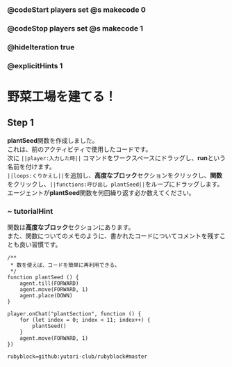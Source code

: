 ### @codeStart players set @s makecode 0
### @codeStop players set @s makecode 1

### @hideIteration true 
### @explicitHints 1

# 野菜工場を建てる！
<!-- # Build a Town Hall! -->

## Step 1
**plantSeed**関数を作成しました。<br>
これは、前のアクティビティで使用したコードです。<br>
次に ``||player:入力した時||`` コマンドをワークスペースにドラッグし、**run**という名前を付けます。<br>
``||loops:くりかえし||``を追加し、**高度なブロック**セクションをクリックし、**関数**をクリックし、``||functions:呼び出し plantSeed||``をループにドラッグします。<br>
エージェントが**plantSeed**関数を何回繰り返す必か数えてください。

<!-- We created a function **plantSeed** for you. 
It is simply the code that you used for the previous activity. 
Now drag an ``||player: on chat||`` command into the workspace and name it **run**. 
Add a ``||loops: repeat||`` loop and click on the **Advanced** section then click **Functions** and drag a``||function:call plantSeed||`` function into your loop. 
Count how many times the Agent needs to repeat **plantSeed** function.  -->

### ~ tutorialHint
関数は**高度なブロック**セクションにあります。<br>
また、関数についてのメモのように、書かれたコードについてコメントを残すことも良い習慣です。
<!-- Functions live in the **Advanced** section. 
It is also a good practice to leave notes about the code that's written, like the one that we left for you about functions.  -->

```template
/**
 * 数を使えば、コードを簡単に再利用できる。
 */
function plantSeed () {
    agent.till(FORWARD)
    agent.move(FORWARD, 1)
    agent.place(DOWN)
}
```

```ghost
player.onChat("plantSection", function () {
    for (let index = 0; index < 11; index++) {
        plantSeed()
    }
    agent.move(FORWARD, 1)
})
```
```package
rubyblock=github:yutari-club/rubyblock#master
```